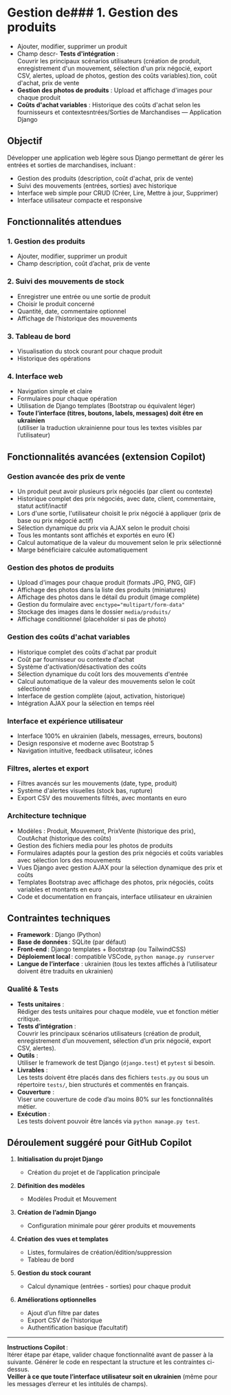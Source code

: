 # Gestion de### 1. Gestion des produits
- Ajouter, modifier, supprimer un produit
- Champ descr- **Tests d'intégration** :  
  Couvrir les principaux scénarios utilisateurs (création de produit, enregistrement d'un mouvement, sélection d'un prix négocié, export CSV, alertes, upload de photos, gestion des coûts variables).tion, coût d'achat, prix de vente
- **Gestion des photos de produits** : Upload et affichage d'images pour chaque produit
- **Coûts d'achat variables** : Historique des coûts d'achat selon les fournisseurs et contextesntrées/Sorties de Marchandises — Application Django

## Objectif

Développer une application web légère sous Django permettant de gérer les entrées et sorties de marchandises, incluant :
- Gestion des produits (description, coût d'achat, prix de vente)
- Suivi des mouvements (entrées, sorties) avec historique
- Interface web simple pour CRUD (Créer, Lire, Mettre à jour, Supprimer)
- Interface utilisateur compacte et responsive

## Fonctionnalités attendues

### 1. Gestion des produits
- Ajouter, modifier, supprimer un produit
- Champ description, coût d’achat, prix de vente

### 2. Suivi des mouvements de stock
- Enregistrer une entrée ou une sortie de produit
- Choisir le produit concerné
- Quantité, date, commentaire optionnel
- Affichage de l’historique des mouvements

### 3. Tableau de bord
- Visualisation du stock courant pour chaque produit
- Historique des opérations

### 4. Interface web
- Navigation simple et claire
- Formulaires pour chaque opération
- Utilisation de Django templates (Bootstrap ou équivalent léger)
- **Toute l’interface (titres, boutons, labels, messages) doit être en ukrainien**  
  (utiliser la traduction ukrainienne pour tous les textes visibles par l’utilisateur)

## Fonctionnalités avancées (extension Copilot)

### Gestion avancée des prix de vente
- Un produit peut avoir plusieurs prix négociés (par client ou contexte)
- Historique complet des prix négociés, avec date, client, commentaire, statut actif/inactif
- Lors d'une sortie, l'utilisateur choisit le prix négocié à appliquer (prix de base ou prix négocié actif)
- Sélection dynamique du prix via AJAX selon le produit choisi
- Tous les montants sont affichés et exportés en euro (€)
- Calcul automatique de la valeur du mouvement selon le prix sélectionné
- Marge bénéficiaire calculée automatiquement

### Gestion des photos de produits
- Upload d'images pour chaque produit (formats JPG, PNG, GIF)
- Affichage des photos dans la liste des produits (miniatures)
- Affichage des photos dans le détail du produit (image complète)
- Gestion du formulaire avec `enctype="multipart/form-data"`
- Stockage des images dans le dossier `media/produits/`
- Affichage conditionnel (placeholder si pas de photo)

### Gestion des coûts d'achat variables
- Historique complet des coûts d'achat par produit
- Coût par fournisseur ou contexte d'achat
- Système d'activation/désactivation des coûts
- Sélection dynamique du coût lors des mouvements d'entrée
- Calcul automatique de la valeur des mouvements selon le coût sélectionné
- Interface de gestion complète (ajout, activation, historique)
- Intégration AJAX pour la sélection en temps réel

### Interface et expérience utilisateur
- Interface 100% en ukrainien (labels, messages, erreurs, boutons)
- Design responsive et moderne avec Bootstrap 5
- Navigation intuitive, feedback utilisateur, icônes

### Filtres, alertes et export
- Filtres avancés sur les mouvements (date, type, produit)
- Système d'alertes visuelles (stock bas, rupture)
- Export CSV des mouvements filtrés, avec montants en euro

### Architecture technique
- Modèles : Produit, Mouvement, PrixVente (historique des prix), CoutAchat (historique des coûts)
- Gestion des fichiers media pour les photos de produits
- Formulaires adaptés pour la gestion des prix négociés et coûts variables avec sélection lors des mouvements
- Vues Django avec gestion AJAX pour la sélection dynamique des prix et coûts
- Templates Bootstrap avec affichage des photos, prix négociés, coûts variables et montants en euro
- Code et documentation en français, interface utilisateur en ukrainien

## Contraintes techniques

- **Framework** : Django (Python)
- **Base de données** : SQLite (par défaut)
- **Front-end** : Django templates + Bootstrap (ou TailwindCSS)
- **Déploiement local** : compatible VSCode, `python manage.py runserver`
- **Langue de l’interface** : ukrainien (tous les textes affichés à l’utilisateur doivent être traduits en ukrainien)

### Qualité & Tests

- **Tests unitaires** :  
  Rédiger des tests unitaires pour chaque modèle, vue et fonction métier critique.
- **Tests d’intégration** :  
  Couvrir les principaux scénarios utilisateurs (création de produit, enregistrement d’un mouvement, sélection d’un prix négocié, export CSV, alertes).
- **Outils** :  
  Utiliser le framework de test Django (`django.test`) et `pytest` si besoin.
- **Livrables** :  
  Les tests doivent être placés dans des fichiers `tests.py` ou sous un répertoire `tests/`, bien structurés et commentés en français.
- **Couverture** :  
  Viser une couverture de code d’au moins 80% sur les fonctionnalités métier.
- **Exécution** :  
  Les tests doivent pouvoir être lancés via `python manage.py test`.

## Déroulement suggéré pour GitHub Copilot

1. **Initialisation du projet Django**
   - Création du projet et de l’application principale

2. **Définition des modèles**
   - Modèles Produit et Mouvement

3. **Création de l’admin Django**
   - Configuration minimale pour gérer produits et mouvements

4. **Création des vues et templates**
   - Listes, formulaires de création/édition/suppression
   - Tableau de bord

5. **Gestion du stock courant**
   - Calcul dynamique (entrées - sorties) pour chaque produit

6. **Améliorations optionnelles**
   - Ajout d’un filtre par dates
   - Export CSV de l’historique
   - Authentification basique (facultatif)

---

**Instructions Copilot** :  
Itérer étape par étape, valider chaque fonctionnalité avant de passer à la suivante. Générer le code en respectant la structure et les contraintes ci-dessus.  
**Veiller à ce que toute l’interface utilisateur soit en ukrainien** (même pour les messages d’erreur et les intitulés de champs).
